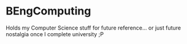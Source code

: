# BEngComputing

Holds my Computer Science stuff for future reference... or just future nostalgia once I complete university ;P
